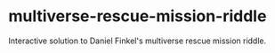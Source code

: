 # multiverse-rescue-mission-riddle
Interactive solution to Daniel Finkel's multiverse rescue mission riddle.
